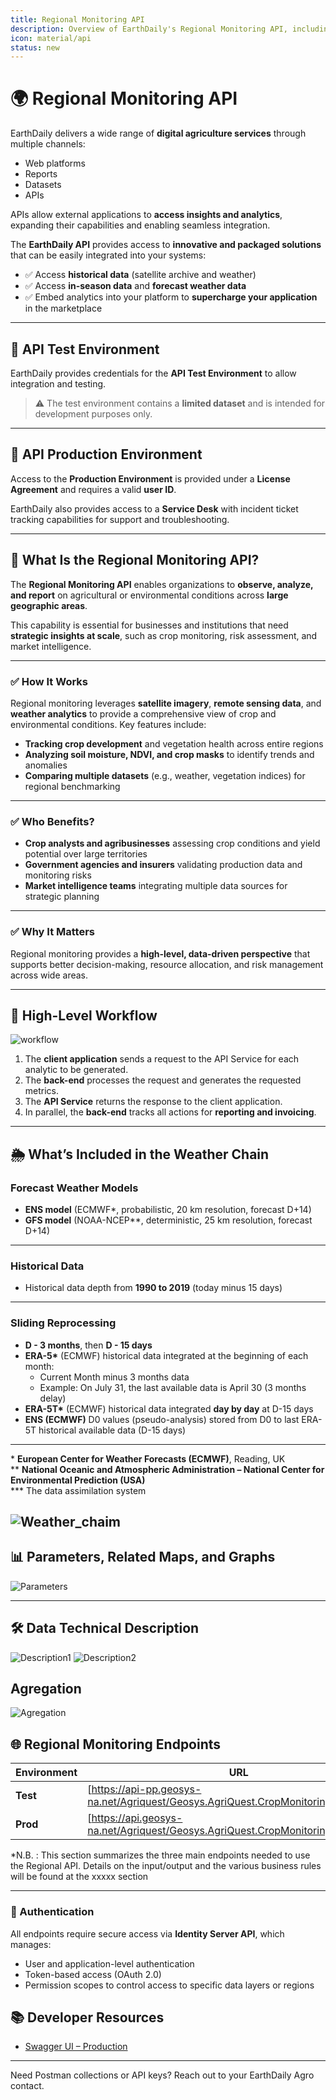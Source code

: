 ```yaml
---
title: Regional Monitoring API
description: Overview of EarthDaily's Regional Monitoring API, including environments, workflows, weather data chain, and integration details.
icon: material/api
status: new
---
```


# 🌍 Regional Monitoring API

EarthDaily delivers a wide range of **digital agriculture services** through multiple channels:

- Web platforms  
- Reports  
- Datasets  
- APIs  

APIs allow external applications to **access insights and analytics**, expanding their capabilities and enabling seamless integration.

The **EarthDaily API** provides access to **innovative and packaged solutions** that can be easily integrated into your systems:

- ✅ Access **historical data** (satellite archive and weather)  
- ✅ Access **in-season data** and **forecast weather data**  
- ✅ Embed analytics into your platform to **supercharge your application** in the marketplace  

---

## 🧪 API Test Environment

EarthDaily provides credentials for the **API Test Environment** to allow integration and testing.  
> ⚠️ The test environment contains a **limited dataset** and is intended for development purposes only.

---

## 🚀 API Production Environment

Access to the **Production Environment** is provided under a **License Agreement** and requires a valid **user ID**.  

EarthDaily also provides access to a **Service Desk** with incident ticket tracking capabilities for support and troubleshooting.

---

## 🎯 What Is the Regional Monitoring API?

The **Regional Monitoring API** enables organizations to **observe, analyze, and report** on agricultural or environmental conditions across **large geographic areas**.

This capability is essential for businesses and institutions that need **strategic insights at scale**, such as crop monitoring, risk assessment, and market intelligence.

---

### ✅ How It Works
Regional monitoring leverages **satellite imagery**, **remote sensing data**, and **weather analytics** to provide a comprehensive view of crop and environmental conditions. Key features include:

- **Tracking crop development** and vegetation health across entire regions  
- **Analyzing soil moisture, NDVI, and crop masks** to identify trends and anomalies  
- **Comparing multiple datasets** (e.g., weather, vegetation indices) for regional benchmarking  

---

### ✅ Who Benefits?
- **Crop analysts and agribusinesses** assessing crop conditions and yield potential over large territories  
- **Government agencies and insurers** validating production data and monitoring risks  
- **Market intelligence teams** integrating multiple data sources for strategic planning  

---

### ✅ Why It Matters
Regional monitoring provides a **high-level, data-driven perspective** that supports better decision-making, resource allocation, and risk management across wide areas.

---

## 🔄 High-Level Workflow

![workflow](../../assets/agro/regional_monitoring/workflow.png)

1. The **client application** sends a request to the API Service for each analytic to be generated.  
2. The **back-end** processes the request and generates the requested metrics.  
3. The **API Service** returns the response to the client application.  
4. In parallel, the **back-end** tracks all actions for **reporting and invoicing**.  

---

## 🌦 What’s Included in the Weather Chain

### **Forecast Weather Models**
- **ENS model** (ECMWF\*, probabilistic, 20 km resolution, forecast D+14)  
- **GFS model** (NOAA-NCEP\*\*, deterministic, 25 km resolution, forecast D+14)  

---

### **Historical Data**
- Historical data depth from **1990 to 2019** (today minus 15 days)  

---

### **Sliding Reprocessing**
- **D - 3 months**, then **D - 15 days**  
- **ERA-5\*** (ECMWF) historical data integrated at the beginning of each month:
  - Current Month minus 3 months data  
  - Example: On July 31, the last available data is April 30 (3 months delay)  
- **ERA-5T\*** (ECMWF) historical data integrated **day by day** at D-15 days  
- **ENS (ECMWF)** D0 values (pseudo-analysis) stored from D0 to last ERA-5T historical available data (D-15 days)  

---

\* **European Center for Weather Forecasts (ECMWF)**, Reading, UK  
\*\* **National Oceanic and Atmospheric Administration – National Center for Environmental Prediction (USA)**  
\*\*\* The data assimilation system  

![Weather_chaim](../../assets/agro/regional_monitoring/weather_chain.png)
---

## 📊 Parameters, Related Maps, and Graphs

![Parameters](../../assets/agro/regional_monitoring/parameters.png)

---

## 🛠 Data Technical Description

![Description1](../../assets/agro/regional_monitoring/description1.png)
![Description2](../../assets/agro/regional_monitoring/description2.png)

## Agregation 

![Agregation](../../assets/agro/regional_monitoring/agregation.png)

## 🌐 Regional Monitoring Endpoints


| Environment | URL |
|-------------|-----|
| **Test**    | [https://api-pp.geosys-na.net/Agriquest/Geosys.AgriQuest.CropMonitoring.WebApi/v0]|
| **Prod**    | [https://api.geosys-na.net/Agriquest/Geosys.AgriQuest.CropMonitoring.WebApi/v0]|


*N.B. : This section summarizes the three main endpoints needed to use the Regional API. Details on the input/output and the various business rules will be found at the xxxxx section

---

### 🔐 Authentication

All endpoints require secure access via **Identity Server API**, which manages:

- User and application-level authentication  
- Token-based access (OAuth 2.0)  
- Permission scopes to control access to specific data layers or regions

<swagger-ui src="https://api.geosys-na.net/fintech/v1/swagger/v1.0/swagger.json"/>



## 📚 Developer Resources
- [Swagger UI – Production](https://api.geosys-na.net/fintech/v1/swagger/index.html)

---

Need Postman collections or API keys? Reach out to your EarthDaily Agro contact.


